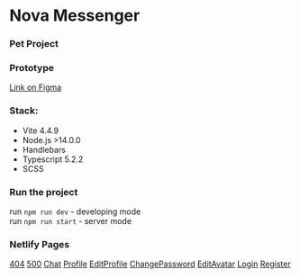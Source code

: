 # Nova Messenger

### Pet Project

### Prototype

[Link on Figma](https://www.figma.com/file/r8BPYI4j22c0pTSvmDuWut/Messenger?node-id=1%3A616&mode=dev 'Link on Figma')

### Stack:

- Vite 4.4.9
- Node.js >14.0.0
- Handlebars
- Typescript 5.2.2
- SCSS

### Run the project

run `npm run dev` - developing mode <br>
run `npm run start` - server mode

### Netlify Pages

[404](https://willowy-sprinkles-ae8e17.netlify.app/ff)
[500](https://willowy-sprinkles-ae8e17.netlify.app/server-error)
[Chat](https://willowy-sprinkles-ae8e17.netlify.app/)
[Profile](https://willowy-sprinkles-ae8e17.netlify.app/profile)
[EditProfile](https://willowy-sprinkles-ae8e17.netlify.app/edit-profile)
[ChangePassword](https://willowy-sprinkles-ae8e17.netlify.app/change-password)
[EditAvatar](https://cerulean-malabi-a83c17.netlify.app/change-avatar)
[Login](https://willowy-sprinkles-ae8e17.netlify.app/login)
[Register](https://willowy-sprinkles-ae8e17.netlify.app/signup)
